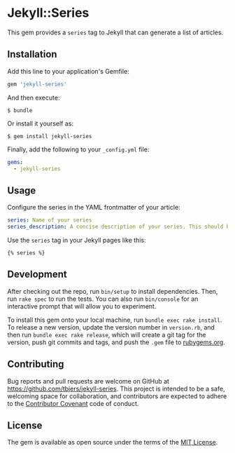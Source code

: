 # Jekyll::Series

This gem provides a `series` tag to Jekyll that can generate a list of articles.

## Installation

Add this line to your application's Gemfile:

```ruby
gem 'jekyll-series'
```

And then execute:

    $ bundle

Or install it yourself as:

    $ gem install jekyll-series

Finally, add the following to your `_config.yml` file:

```yaml
gems:
  - jekyll-series
```

## Usage

Configure the series in the YAML frontmatter of your article:

```YAML
series: Name of your series
series_description: A concise description of your series. This should be included on every article.
```

Use the `series` tag in your Jekyll pages like this:

```erb
{% series %}
```

## Development

After checking out the repo, run `bin/setup` to install dependencies. Then, run `rake spec` to run the tests. You can also run `bin/console` for an interactive prompt that will allow you to experiment.

To install this gem onto your local machine, run `bundle exec rake install`. To release a new version, update the version number in `version.rb`, and then run `bundle exec rake release`, which will create a git tag for the version, push git commits and tags, and push the `.gem` file to [rubygems.org](https://rubygems.org).

## Contributing

Bug reports and pull requests are welcome on GitHub at https://github.com/tbjers/jekyll-series. This project is intended to be a safe, welcoming space for collaboration, and contributors are expected to adhere to the [Contributor Covenant](http://contributor-covenant.org) code of conduct.


## License

The gem is available as open source under the terms of the [MIT License](http://opensource.org/licenses/MIT).

